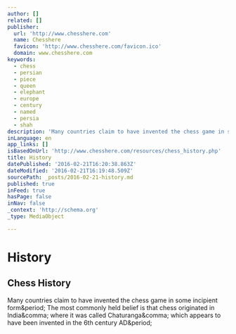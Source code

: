 ```yaml
---
author: []
related: []
publisher:
  url: 'http://www.chesshere.com'
  name: Chesshere
  favicon: 'http://www.chesshere.com/favicon.ico'
  domain: www.chesshere.com
keywords:
  - chess
  - persian
  - piece
  - queen
  - elephant
  - europe
  - century
  - named
  - persia
  - shah
description: 'Many countries claim to have invented the chess game in some incipient form. The most commonly held belief is that chess originated in India, where it was called Chaturanga, which appears to have been invented in the 6th century AD.'
inLanguage: en
app_links: []
isBasedOnUrl: 'http://www.chesshere.com/resources/chess_history.php'
title: History
datePublished: '2016-02-21T16:20:38.863Z'
dateModified: '2016-02-21T16:19:48.509Z'
sourcePath: _posts/2016-02-21-history.md
published: true
inFeed: true
hasPage: false
inNav: false
_context: 'http://schema.org'
_type: MediaObject

---
```

# History

<article style=""><h1>Chess History</h1><p>Many countries claim to have invented the chess game in some incipient form&amp;period; The most commonly held belief is that chess originated in India&amp;comma; where it was called Chaturanga&amp;comma; which appears to have been invented in the 6th century AD&amp;period;</p></article>